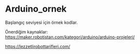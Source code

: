 # Arduino_ornek

Başlangıç seviyesi için örnek kodlar.

Önerdiğim kaynaklar: 
https://maker.robotistan.com/kategori/arduino/arduino-projeleri/

https://lezzetlirobottarifleri.com/
